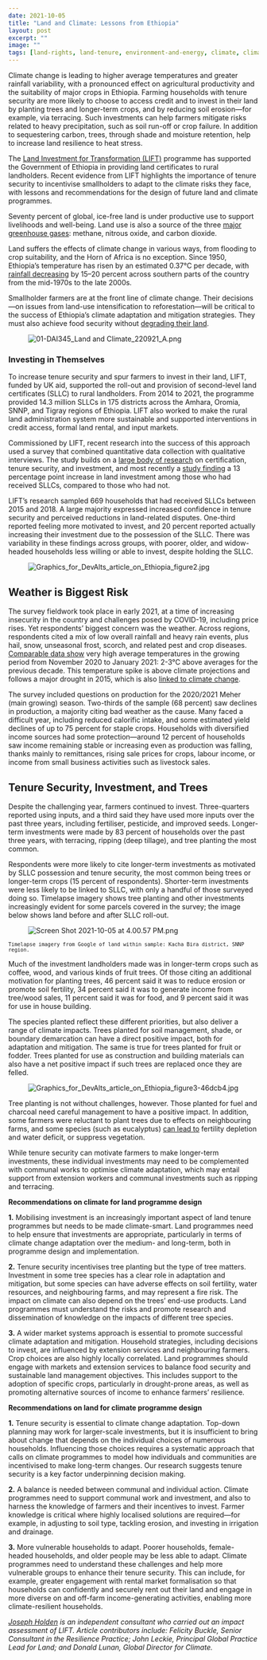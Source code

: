 ```yaml
---
date: 2021-10-05
title: "Land and Climate: Lessons from Ethiopia"
layout: post
excerpt: ""
image: ""
tags: [land-rights, land-tenure, environment-and-energy, climate, climate-change]
---
```

<p>Climate change is leading to higher average temperatures and greater rainfall variability, with a pronounced effect on agricultural productivity and the suitability of major crops in Ethiopia. Farming households with tenure security are more likely to choose to access credit and to invest in their land by planting trees and longer-term crops, and by reducing soil erosion—for example, via terracing. Such investments can help farmers mitigate risks related to heavy precipitation, such as soil run-off or crop failure. In addition to sequestering carbon, trees, through shade and moisture retention, help to increase land resilience to heat stress.</p><p>The <a href="https://www.dai.com/our-work/projects/ethiopia-land-investment-transformation-lift">Land Investment for Transformation (LIFT)</a> programme has supported the Government of Ethiopia in providing land certificates to rural landholders. Recent evidence from LIFT highlights the importance of tenure security to incentivise smallholders to adapt to the climate risks they face, with lessons and recommendations for the design of future land and climate programmes.</p><p>Seventy percent of global, ice-free land is under productive use to support livelihoods and well-being. Land use is also a source of the three <a href="https://www.ipcc.ch/srccl/">major greenhouse gases</a>: methane, nitrous oxide, and carbon dioxide.</p><p>Land suffers the effects of climate change in various ways, from flooding to crop suitability, and the Horn of Africa is no exception. Since 1950, Ethiopia’s temperature has risen by an estimated 0.37°C per decade, with <a href="https://www.usaid.gov/sites/default/files/documents/1860/A%20Climate%20Trend%20Analysis%20of%20Ethiopia.pdf">rainfall decreasing</a> by 15–20 percent across southern parts of the country from the mid-1970s to the late 2000s.</p><p>Smallholder farmers are at the front line of climate change. Their decisions—on issues from land-use intensification to reforestation—will be critical to the success of Ethiopia’s climate adaptation and mitigation strategies. They must also achieve food security without <a href="https://www.ipcc.ch/srccl/">degrading their land</a>.</p><figure class="kg-card kg-image-card"><img src="https://pubs.ghost.io/uploads/01-DAI345_Land%20and%20Climate_220921_A.png" class="kg-image" alt="01-DAI345_Land and Climate_220921_A.png" loading="lazy"></figure><h3 id="investing-in-themselves">Investing in Themselves</h3><p>To increase tenure security and spur farmers to invest in their land, LIFT, funded by UK aid, supported the roll-out and provision of second-level land certificates (SLLC) to rural landholders. From 2014 to 2021, the programme provided 14.3 million SLLCs in 175 districts across the Amhara, Oromia, SNNP, and Tigray regions of Ethiopia. LIFT also worked to make the rural land administration system more sustainable and supported interventions in credit access, formal land rental, and input markets.</p><p>Commissioned by LIFT, recent research into the success of this approach used a survey that combined quantitative data collection with qualitative interviews. The study builds on a <a href="https://www.tandfonline.com/doi/full/10.1080/19439342.2016.1160947">large body of research</a> on certification, tenure security, and investment, and most recently a <a href="https://ebrary.ifpri.org/digital/collection/p15738coll2/id/134083">study finding</a> a 13 percentage point increase in land investment among those who had received SLLCs, compared to those who had not.</p><p>LIFT’s research sampled 669 households that had received SLLCs between 2015 and 2018. A large majority expressed increased confidence in tenure security and perceived reductions in land-related disputes. One-third reported feeling more motivated to invest, and 20 percent reported actually increasing their investment due to the possession of the SLLC. There was variability in these findings across groups, with poorer, older, and widow-headed households less willing or able to invest, despite holding the SLLC.</p><figure class="kg-card kg-image-card"><img src="https://pubs.ghost.io/uploads/Graphics_for_DevAlts_article_on_Ethiopia_figure2.jpg" class="kg-image" alt="Graphics_for_DevAlts_article_on_Ethiopia_figure2.jpg" loading="lazy"></figure><h2 id="weather-is-biggest-risk">Weather is Biggest Risk</h2><p>The survey fieldwork took place in early 2021, at a time of increasing insecurity in the country and challenges posed by COVID-19, including price rises. Yet respondents’ biggest concern was the weather. Across regions, respondents cited a mix of low overall rainfall and heavy rain events, plus hail, snow, unseasonal frost, scorch, and related pest and crop diseases. <a href="https://www.ncei.noaa.gov/products">Comparable data show</a> very high average temperatures in the growing period from November 2020 to January 2021: 2-3°C above averages for the previous decade. This temperature spike is above climate projections and follows a major drought in 2015, which is also <a href="https://journals.ametsoc.org/view/journals/bams/97/12/bams-d-16-0167.1.xml">linked to climate change</a>.</p><p>The survey included questions on production for the 2020/2021 Meher (main growing) season. Two-thirds of the sample (68 percent) saw declines in production, a majority citing bad weather as the cause. Many faced a difficult year, including reduced calorific intake, and some estimated yield declines of up to 75 percent for staple crops. Households with diversified income sources had some protection—around 12 percent of households saw income remaining stable or increasing even as production was falling, thanks mainly to remittances, rising sale prices for crops, labour income, or income from small business activities such as livestock sales.</p><h2 id="tenure-security-investment-and-trees">Tenure Security, Investment, and Trees</h2><p>Despite the challenging year, farmers continued to invest. Three-quarters reported using inputs, and a third said they have used more inputs over the past three years, including fertiliser, pesticide, and improved seeds. Longer-term investments were made by 83 percent of households over the past three years, with terracing, ripping (deep tillage), and tree planting the most common.</p><p>Respondents were more likely to cite longer-term investments as motivated by SLLC possession and tenure security, the most common being trees or longer-term crops (15 percent of respondents). Shorter-term investments were less likely to be linked to SLLC, with only a handful of those surveyed doing so. Timelapse imagery shows tree planting and other investments increasingly evident for some parcels covered in the survey; the image below shows land before and after SLLC roll-out.</p><figure class="kg-card kg-image-card"><img src="https://pubs.ghost.io/uploads/Screen%20Shot%202021-10-05%20at%204.00.57%20PM.png" class="kg-image" alt="Screen Shot 2021-10-05 at 4.00.57 PM.png" loading="lazy"></figure><p><code><code>Timelapse imagery from Google of land within sample: Kacha Bira district, SNNP region.</code></code></p><p>Much of the investment landholders made was in longer-term crops such as coffee, wood, and various kinds of fruit trees. Of those citing an additional motivation for planting trees, 46 percent said it was to reduce erosion or promote soil fertility, 34 percent said it was to generate income from tree/wood sales, 11 percent said it was for food, and 9 percent said it was for use in house building.</p><p>The species planted reflect these different priorities, but also deliver a range of climate impacts. Trees planted for soil management, shade, or boundary demarcation can have a direct positive impact, both for adaptation and mitigation. The same is true for trees planted for fruit or fodder. Trees planted for use as construction and building materials can also have a net positive impact if such trees are replaced once they are felled.</p><figure class="kg-card kg-image-card"><img src="https://pubs.ghost.io/uploads/Graphics_for_DevAlts_article_on_Ethiopia_figure3-46dcb4.jpg" class="kg-image" alt="Graphics_for_DevAlts_article_on_Ethiopia_figure3-46dcb4.jpg" loading="lazy"></figure><p>Tree planting is not without challenges, however. Those planted for fuel and charcoal need careful management to have a positive impact. In addition, some farmers were reluctant to plant trees due to effects on neighbouring farms, and some species (such as eucalyptus) <a href="https://www.scirp.org/(S(351jmbntvnsjt1aadkposzje))/reference/referencespapers.aspx?referenceid=1938879">can lead to</a> fertility depletion and water deficit, or suppress vegetation.</p><p>While tenure security can motivate farmers to make longer-term investments, these individual investments may need to be complemented with communal works to optimise climate adaptation, which may entail support from extension workers and communal investments such as ripping and terracing.</p><p><strong>Recommendations on climate for land programme design</strong></p><p><strong>1.</strong> Mobilising investment is an increasingly important aspect of land tenure programmes but needs to be made climate-smart. Land programmes need to help ensure that investments are appropriate, particularly in terms of climate change adaptation over the medium- and long-term, both in programme design and implementation.</p><p><strong>2.</strong> Tenure security incentivises tree planting but the type of tree matters. Investment in some tree species has a clear role in adaptation and mitigation, but some species can have adverse effects on soil fertility, water resources, and neighbouring farms, and may represent a fire risk. The impact on climate can also depend on the trees’ end-use products. Land programmes must understand the risks and promote research and dissemination of knowledge on the impacts of different tree species.</p><p><strong>3.</strong> A wider market systems approach is essential to promote successful climate adaptation and mitigation. Household strategies, including decisions to invest, are influenced by extension services and neighbouring farmers. Crop choices are also highly locally correlated. Land programmes should engage with markets and extension services to balance food security and sustainable land management objectives. This includes support to the adoption of specific crops, particularly in drought-prone areas, as well as promoting alternative sources of income to enhance farmers’ resilience.</p><p><strong>Recommendations on land for climate programme design</strong></p><p><strong>1.</strong> Tenure security is essential to climate change adaptation. Top-down planning may work for larger-scale investments, but it is insufficient to bring about change that depends on the individual choices of numerous households. Influencing those choices requires a systematic approach that calls on climate programmes to model how individuals and communities are incentivised to make long-term changes. Our research suggests tenure security is a key factor underpinning decision making.</p><p><strong>2.</strong> A balance is needed between communal and individual action. Climate programmes need to support communal work and investment, and also to harness the knowledge of farmers and their incentives to invest. Farmer knowledge is critical where highly localised solutions are required—for example, in adjusting to soil type, tackling erosion, and investing in irrigation and drainage.</p><p><strong>3.</strong> More vulnerable households to adapt. Poorer households, female-headed households, and older people may be less able to adapt. Climate programmes need to understand these challenges and help more vulnerable groups to enhance their tenure security. This can include, for example, greater engagement with rental market formalisation so that households can confidently and securely rent out their land and engage in more diverse on and off-farm income-generating activities, enabling more climate-resilient households.</p><p><em><a href="https://www.linkedin.com/in/joseph-holden/">Joseph Holden</a> is an independent consultant who carried out an impact assessment of LIFT. Article contributors include: Felicity Buckle, Senior Consultant in the Resilience Practice; John Leckie, Principal Global Practice Lead for Land; and Donald Lunan, Global Director for Climate.</em></p>
  